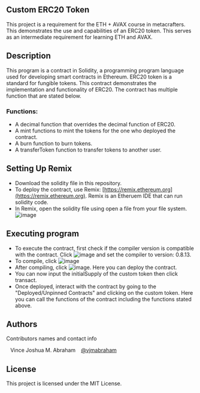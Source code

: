 ## Custom ERC20 Token
This project is a requirement for the ETH + AVAX course in metacrafters. This demonstrates the use and capabilities of an ERC20 token. This serves as an intermediate requirement for learning ETH and AVAX.

## Description
This program is a contract in Solidity, a programming program language used for developing smart contracts in Ethereum. ERC20 token is a standard for fungible tokens. This contract demonstrates the implementation and functionality of ERC20. The contract has multiple function that are stated below.

### Functions:
* A decimal function that overrides the decimal function of ERC20.
* A mint functions to mint the tokens for the one who deployed the contract.
* A burn function to burn tokens.
* A transferToken function to transfer tokens to another user.

## Setting Up Remix
* Download the solidity file in this repository.
* To deploy the contract, use Remix: [https://remix.ethereum.org](https://remix.ethereum.org). Remix is an Etheruem IDE that can run solidity code.
* In Remix, open the solidity file using open a file from your file system. ![image](https://github.com/user-attachments/assets/c0fb7317-61c1-4576-8b68-53a65f5561d0)

## Executing program

* To execute the contract, first check if the compiler version is compatible with the contract. Click ![image](https://github.com/user-attachments/assets/43ed93f2-1886-4b57-a795-2af4d692d3d1) and set the compiler to version: 0.8.13.
* To compile, click ![image](https://github.com/user-attachments/assets/e866783f-6724-4da5-8c23-b5612a18c591)
* After compiling, click ![image](https://github.com/user-attachments/assets/de497efc-809e-4245-8e83-88138805492f). Here you can deploy the contract.
* You can now input the initialSupply of the custom token then click transact.
* Once deployed, interact with the contract by going to the "Deployed/Unpinned Contracts" and clicking on the custom token. Here you can call the functions of the contract including the functions stated above.


## Authors

Contributors names and contact info

&ensp; Vince Joshua M. Abraham
&ensp; [@vjmabraham](201911705@fit.edu.ph)

## License

This project is licensed under the MIT License.
